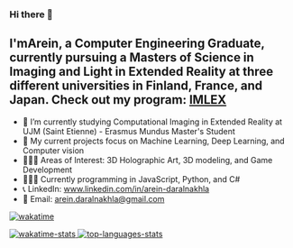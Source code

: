 ### Hi there  👋

## I'mArein, a Computer Engineering Graduate, currently pursuing a Masters of Science in Imaging and Light in Extended Reality at three different universities in Finland, France, and Japan. Check out my program: <a href="[https://www.example.com](https://imlex.org)" target="_blank">IMLEX</a>

- 🔭 I’m currently studying Computational Imaging in Extended Reality at UJM (Saint Etienne) - Erasmus Mundus Master's Student
- 🧐 My current projects focus on Machine Learning, Deep Learning, and Computer vision
- 👩🏼‍🎨 Areas of Interest: 3D Holographic Art, 3D modeling, and Game Development
- 👩🏽‍💻 Currently programming in JavaScript, Python, and C#
- 📞 LinkedIn: www.linkedin.com/in/arein-daralnakhla
- 📧 Email: arein.daralnakhla@gmail.com

[![wakatime](https://wakatime.com/badge/user/018d2c48-363d-4faf-9ad5-8f853d388868.svg)](https://wakatime.com/@018d2c48-363d-4faf-9ad5-8f853d388868)

<div>
    <a href="">
    <img align="top" alt="wakatime-stats" src="https://github-readme-stats.vercel.app/api/wakatime?username=arein&theme=dark"/>
    </a>
    <a href="">
    <img align="top" alt="top-languages-stats" src="https://github-readme-stats.vercel.app/api/top-langs/?username=arein&hide=jupyter%20notebook,html&langs_count=4&theme=dark&exclude_repo=face_recognition,fresh-meal-shop,FittsDragAndDrop,FittsTilt,Line-Coding,Algorithms-I" />
    </a>
</div>
</br>
